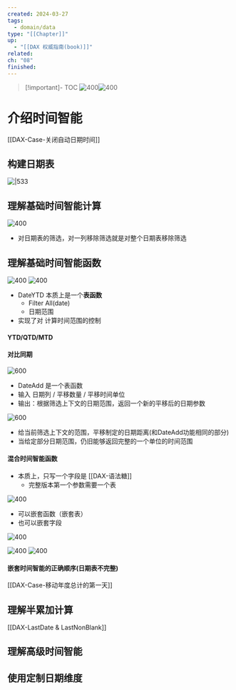 ```yaml
---
created: 2024-03-27
tags:
  - domain/data
type: "[[Chapter]]"
up:
  - "[[DAX 权威指南(book)]]"
related: 
ch: "08"
finished:
---
```

> [!important]- TOC
> ![400](https://s1.vika.cn/space/2024/03/27/cc41ae99f6034290b2b5645e9a915156)![400](https://s1.vika.cn/space/2024/03/27/c940ec747d6b44d88d010cabb37a0a84)




# 介绍时间智能

[[DAX-Case-关闭自动日期时间]]



## 构建日期表

![|533](https://s1.vika.cn/space/2024/03/27/dff831b108a548c395f27f48a557baf8)


## 理解基础时间智能计算

![400](https://s1.vika.cn/space/2024/03/27/7471b36bcf0f40889bdd38c309cbe372)


- 对日期表的筛选，对一列移除筛选就是对整个日期表移除筛选

## 理解基础时间智能函数

![400](https://s1.vika.cn/space/2024/03/27/f51741720c5948428a0dc774ef287638)
![400](https://s1.vika.cn/space/2024/03/27/710f1256f6554dcdba04875d93860894)

- DateYTD 本质上是一个**表函数**
	- Filter All(date)
	- 日期范围
- 实现了对 计算时间范围的控制

#### YTD/QTD/MTD



#### 对比同期

![600](https://s1.vika.cn/space/2024/03/28/68077ef44979467c824e6cc523a8b63d)

- DateAdd 是一个表函数
- 输入 日期列 / 平移数量 / 平移时间单位
- 输出：根据筛选上下文的日期范围，返回一个新的平移后的日期参数

![600](https://s1.vika.cn/space/2024/03/28/140c91e9692f4996ba3b00004d8406da)

- 给当前筛选上下文的范围，平移制定的日期距离(和DateAdd功能相同的部分)
- 当给定部分日期范围，仍旧能够返回完整的一个单位的时间范围


#### 混合时间智能函数

- 本质上，只写一个字段是 [[DAX-语法糖]]
	- 完整版本第一个参数需要一个表

![400](https://s1.vika.cn/space/2024/03/28/ab1cebca6be04771aa77c5cb4cf79b17)


- 可以嵌套函数（嵌套表）
- 也可以嵌套字段

![400](https://s1.vika.cn/space/2024/03/28/a5c5e57644964cdd870e81d5395316e0)

![400](https://s1.vika.cn/space/2024/03/28/ae072eefbac14614a624c065bdb4db59)
![400](https://s1.vika.cn/space/2024/03/28/b14100871b6c4e1ea0aae4b3cbeff13d)
#### 嵌套时间智能的正确顺序(日期表不完整)

[[DAX-Case-移动年度总计的第一天]]

## 理解半累加计算

[[DAX-LastDate & LastNonBlank]]





## 理解高级时间智能


## 使用定制日期维度